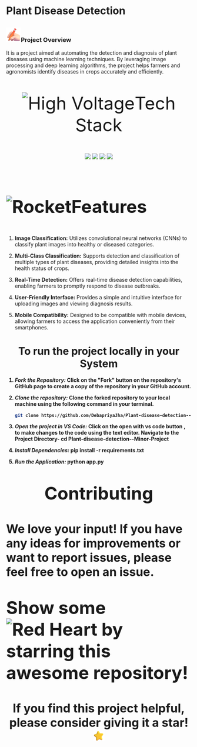 # <p>Plant Disease Detection</p>
<h3><img src="https://raw.githubusercontent.com/Tarikul-Islam-Anik/tarikul-islam-anik/main/assets/images/Writing%20Hand%20Light%20Skin%20Tone.png" alt="Rocket" width="40" height="40" />Project Overview</h3>
<p style="font-family:var(--ff-philosopher);">
 It is a project aimed at automating the detection and diagnosis of plant diseases using machine learning techniques. By leveraging image processing and deep learning algorithms, the project helps farmers and agronomists identify diseases in crops accurately and efficiently.</p>

<p style="font-family:var(--ff-philosopher);font-size:3rem;text-align:center;"><img src="https://raw.githubusercontent.com/Tarikul-Islam-Anik/Animated-Fluent-Emojis/master/Emojis/Travel%20and%20places/High%20Voltage.png" alt="High Voltage" width="40" height="40" />Tech Stack</p>
<center><a href="https://developer.mozilla.org/en-US/docs/Glossary/HTML5"><img src="https://img.shields.io/badge/HTML5-E34F26.svg?style=for-the-badge&logo=HTML5&logoColor=white"></a>
<a href="https://developer.mozilla.org/en-US/docs/Web/JavaScript"><img src="https://img.shields.io/badge/JavaScript-F7DF1E.svg?style=for-the-badge&logo=JavaScript&logoColor=black"></a>
<a href="https://getbootstrap.com/"><img src="https://img.shields.io/badge/Bootstrap-7952B3.svg?style=for-the-badge&logo=Bootstrap&logoColor=black"></a>
<a href="https://jupyter.org/"><img src="https://img.shields.io/badge/Jupyter-orange.svg?style=for-the-badge&logo=Jupyter&logoColor=white"></a></center>

<br><br>

## <p style="font-size:3rem;"><img src="https://raw.githubusercontent.com/Tarikul-Islam-Anik/Animated-Fluent-Emojis/master/Emojis/Travel%20and%20places/Rocket.png" alt="Rocket" width="40" height="40" />Features</p>


1. **Image Classification:**
 Utilizes convolutional neural networks (CNNs) to classify plant images into healthy or diseased categories.

2. **Multi-Class Classification:**
 Supports detection and classification of multiple types of plant diseases, providing detailed insights into the health status of crops.
 
3. **Real-Time Detection:**
  Offers real-time disease detection capabilities, enabling farmers to promptly respond to disease outbreaks.

4. **User-Friendly Interface:**
   Provides a simple and intuitive interface for uploading images and viewing diagnosis results.
  
5. **Mobile Compatibility:**
   Designed to be compatible with mobile devices, allowing farmers to access the application conveniently from their smartphones.


<h1 align="center"><b>To run the project locally in your System<b></h1>

1. _Fork the Repository:_
   Click on the "Fork" button on the repository's GitHub page to create a copy of the repository in your GitHub account.

2. _Clone the repository:_
   Clone the forked repository to your local machine using the following command in your terminal.

   ```bash
   git clone https://github.com/DebapriyaJha/Plant-disease-detection--Minor-Project 
   ```

3. _Open the project in VS Code:_
   Click on the open with vs code button , to make changes to the code using the text editor. Navigate to the Project Directory- cd Plant-disease-detection--Minor-Project


4. _Install Dependencies:_
  pip install -r requirements.txt

5. _Run the Application:_
  python app.py

<p style="font-family:var(--ff-philosopher);font-size:3rem;text-align:center;"><b>Contributing

<p style="font-family:var(--ff-philosopher);font-size:2rem;">We love your input! If you have any ideas for improvements or want to report issues, please feel free to open an issue.


<p style="font-family:var(--ff-philosopher);font-size:3rem;"><b> Show some <img src="https://raw.githubusercontent.com/Tarikul-Islam-Anik/Animated-Fluent-Emojis/master/Emojis/Smilies/Red%20Heart.png" alt="Red Heart" width="40" height="40" /> by starring this awesome repository!

</div>
<center>
<h3 style="font-size:2rem;">
If you find this project helpful, please consider giving it a star! <img src="https://raw.githubusercontent.com/Tarikul-Islam-Anik/tarikul-islam-anik/main/assets/images/Star.png" width="30" height="30"></p>
</center>
